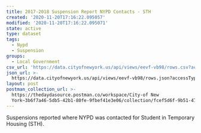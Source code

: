 ```yaml
---
title: 2017-2018 Suspension Report NYPD Contacts - STH
created: '2020-11-20T17:16:22.095057'
modified: '2020-11-20T17:16:22.095071'
state: active
type: dataset
tags:
  - Nypd
  - Suspension
groups:
  - Local Government
csv_url: 'https://data.cityofnewyork.us/api/views/eevf-vb98/rows.csv?accessType=DOWNLOAD'
json_url: >-
  https://data.cityofnewyork.us/api/views/eevf-vb98/rows.json?accessType=DOWNLOAD
layout: post
postman_collection_url: >-
  https://thedaydasource.postman.co/workspace/City-of New
  York~3b6f7a46-5db5-42b1-80fe-9fbef41e3e06/collection/fcef5d6f-9b51-4761-9632-c3e586e3dc90
---
```

Suspensions reported where NYPD was contacted for Student in Temporary Housing (STH).
